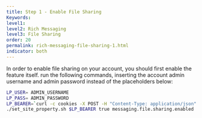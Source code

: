 ```yaml
---
title: Step 1 - Enable File Sharing
Keywords:
level1:
level2: Rich Messaging
level3: File Sharing
order: 20
permalink: rich-messaging-file-sharing-1.html
indicator: both
---
```


In order to enable file sharing on your account, you should first enable the feature itself. run the following commands, inserting the account admin username and admin password instead of the placeholders below:

```sh
LP_USER= ADMIN_USERNAME
LP_PASS= ADMIN_PASSWORD
LP_BEARER=`curl -c cookies -X POST -H "Content-Type: application/json" -H "Accept: application/json" -H "Cache-Control: no-cache" -d '{"username": "'$LP_USER'","password":"'$LP_PASS'"}' "https://$LP_AGENTVEP/api/account/$LP_ACCOUNT/login?v=1.1" | jq -r .bearer`
./set_site_property.sh $LP_BEARER true messaging.file.sharing.enabled
```
